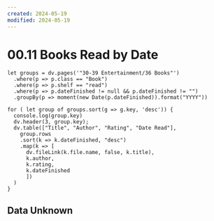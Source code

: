 ```yaml
---
created: 2024-05-19
modified: 2024-05-19
---
```


# 00.11 Books Read by Date

```dataviewjs
let groups = dv.pages('"30-39 Entertainment/36 Books"')
  .where(p => p.class == "Book")
  .where(p => p.shelf == "read")
  .where(p => p.dateFinished != null && p.dateFinished != "")
  .groupBy(p => moment(new Date(p.dateFinished)).format("YYYY"))

for ( let group of groups.sort(g => g.key, 'desc')) {
  console.log(group.key)
  dv.header(3, group.key);
  dv.table(["Title", "Author", "Rating", "Date Read"],
    group.rows
    .sort(k => k.dateFinished, "desc")
    .map(k => [
      dv.fileLink(k.file.name, false, k.title),
      k.author,
      k.rating,
      k.dateFinished
      ])
  )
}
```

## Data Unknown

<!-- ```dataviewjs
let pages = dv
  .pages('"30-39 Entertainment/36 Books"')
  .where((p) => p.class == "Book")
  .where((p) => p.shelf == "read");

for (let group of pages.sort((b) => b.dateFinished, "desc").groupBy((b) => b.dateFinished)) {
  let date;
  if (!group.key) {
    date = "Undefined";
  } else {
    date = group.key;
  }
  dv.header(2, date);
  dv.table(["Title", "Author", "Rating"],
    group.rows
      .sort((k) => k.title)
      .map((k) => [ dv.fileLink(k.file.name, false,k.title), k.author, k.rating])
  );
}
``` -->
